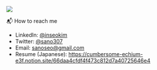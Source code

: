 ![](https://komarev.com/ghpvc/?username=sano307&color=yellow&style=plastic)

📬 How to reach me

- LinkedIn: [@inseokim](https://www.linkedin.com/in/inseokim/)
- Twitter: [@sano307](https://twitter.com/sano3071)
- Email: [sanoseo@gmail.com](mailto:sanoseo@gmail.com)
- Resume (Japanese): https://cumbersome-echium-e3f.notion.site/66daa4cfdf4f473c812d7a40725646e4
